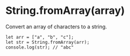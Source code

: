 # String.fromArray(array)

Convert an array of characters to a string.

```
let arr = ["a", "b", "c"];
let str = String.fromArray(arr);
console.log(str); // "abc"
```
